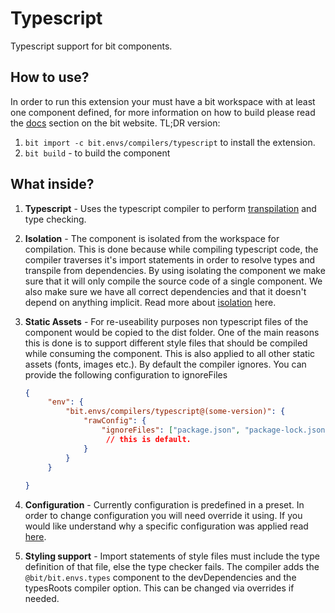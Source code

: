 Typescript
==========

Typescript support for bit components.

How to use?
-----------

In order to run this extension your must have a bit workspace with at least one component defined, for more information on how to build please read the [docs](https://docs.bit.dev/docs/building-components) section on the bit website. TL;DR version: 

1. ```bit import -c bit.envs/compilers/typescript``` to install the extension.
2. ```bit build``` - to build the component

What inside? 
--------------

1. **Typescript** - Uses the typescript compiler to perform [transpilation](https://en.wikipedia.org/wiki/Source-to-source_compiler) and type checking.
   
2. **Isolation**  - The component is isolated from the workspace for compilation. This is done because while compiling typescript code, the compiler traverses it's import statements in order to resolve types and transpile from dependencies. By using isolating the component we make sure that it will only compile the source code of a single component. We also make sure we have all correct dependencies and that it doesn't depend on anything implicit. Read more about [isolation](https://docs.bit.dev/docs/ext-concepts.html#what-is-an-isolated-component-environment) here. 
   
3. **Static Assets** - For re-useability purposes non typescript files of the component would be copied to the dist folder. One of the main reasons this is done is to support different style files that should be compiled while consuming the component. This is also applied to all other static assets (fonts, images etc.). By default the compiler ignores. You can provide the following configuration to ignoreFiles
   ```json
   {
        "env": {
            "bit.envs/compilers/typescript@(some-version)": { 
                "rawConfig": {
                    "ignoreFiles": ["package.json", "package-lock.json"],
                     // this is default. 
                }
            }
        }
       
   }
   ```
      
4. **Configuration** - Currently configuration is predefined in a preset. In order to change configuration you will need override it using. If you would like understand why a specific configuration was applied read [here](https://tbd). 
 
5. **Styling support** - Import statements of style files must include the type definition of that file, else the type checker fails. The compiler adds the ```@bit/bit.envs.types``` component to the devDependencies and the typesRoots compiler option. This can be changed via overrides if needed. 